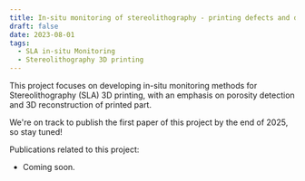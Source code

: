 ```yaml
---
title: In-situ monitoring of stereolithography - printing defects and dimension mismatch
draft: false
date: 2023-08-01
tags:
  - SLA in-situ Monitoring 
  - Stereolithography 3D printing
---
```


This project focuses on developing in-situ monitoring methods for Stereolithography (SLA) 3D printing, with an emphasis on porosity detection and 3D reconstruction of printed part. 

We're on track to publish the first paper of this project by the end of 2025, so stay tuned!

Publications related to this project:
- Coming soon.

<!--more-->
